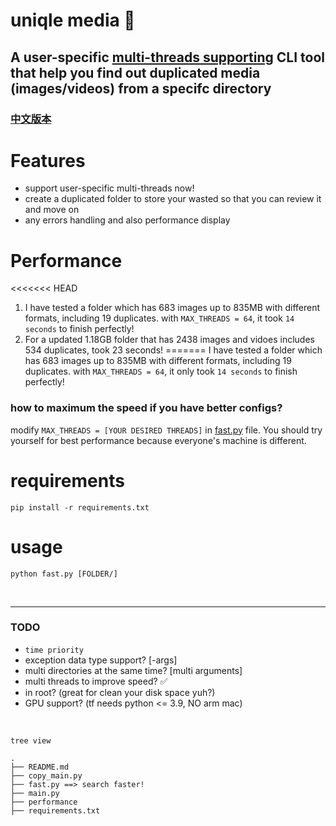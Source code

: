# uniqle media 📁
A user-specific [multi-threads supporting](https://github.com/eawlot3000/uniqle_media#performance) CLI tool that help you find out duplicated media (images/videos) from a specifc directory
----
### [中文版本](cn-README.md)


# Features
* support user-specific multi-threads now!
* create a duplicated folder to store your wasted so that you can review it and move on
* any errors handling and also performance display


# Performance
<<<<<<< HEAD
1. I have tested a folder which has 683 images up to 835MB with different formats, including 19 duplicates. with `MAX_THREADS = 64`, it took `14 seconds` to finish perfectly!
2. For a updated 1.18GB folder that has 2438 images and vidoes includes 534 duplicates, took 23 seconds!
=======
I have tested a folder which has 683 images up to 835MB with different formats, including 19 duplicates. with `MAX_THREADS = 64`, it only took `14 seconds` to finish perfectly!

### how to maximum the speed if you have better configs?
modify `MAX_THREADS = [YOUR DESIRED THREADS]` in [fast.py](fast.py) file. You should try yourself for best performance because everyone's machine is different.

# requirements
```
pip install -r requirements.txt
```

# usage
```
python fast.py [FOLDER/]
```

<br>

----
### TODO
* `time priority`
* exception data type support? [-args] 
* multi directories at the same time? [multi arguments]
* multi threads to improve speed? ✅
* in root? (great for clean your disk space yuh?)
* GPU support? (tf needs python <= 3.9, NO arm mac)

<br>

`tree view`
```
.
├── README.md
├── copy_main.py
├── fast.py ==> search faster!
├── main.py
├── performance
├── requirements.txt
```

